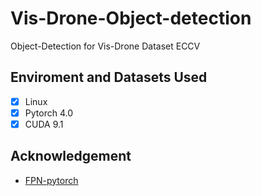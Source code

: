# Vis-Drone-Object-detection
Object-Detection for Vis-Drone Dataset ECCV



## Enviroment and Datasets Used
- [x] Linux
- [x] Pytorch 4.0
- [x] CUDA 9.1

## Acknowledgement
- [FPN-pytorch](https://github.com/jwyang/fpn.pytorch)

